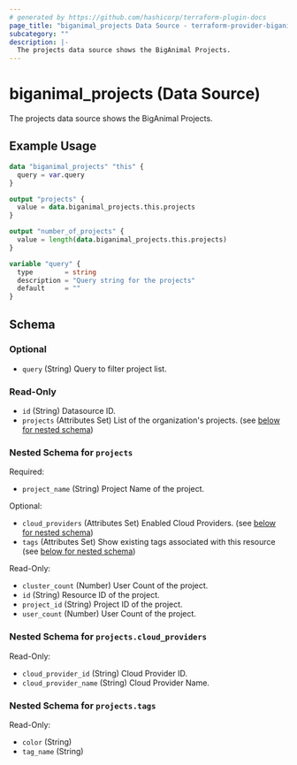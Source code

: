 ```yaml
---
# generated by https://github.com/hashicorp/terraform-plugin-docs
page_title: "biganimal_projects Data Source - terraform-provider-biganimal"
subcategory: ""
description: |-
  The projects data source shows the BigAnimal Projects.
---
```


# biganimal_projects (Data Source)

The projects data source shows the BigAnimal Projects.

## Example Usage

```terraform
data "biganimal_projects" "this" {
  query = var.query
}

output "projects" {
  value = data.biganimal_projects.this.projects
}

output "number_of_projects" {
  value = length(data.biganimal_projects.this.projects)
}

variable "query" {
  type        = string
  description = "Query string for the projects"
  default     = ""
}
```

<!-- schema generated by tfplugindocs -->
## Schema

### Optional

- `query` (String) Query to filter project list.

### Read-Only

- `id` (String) Datasource ID.
- `projects` (Attributes Set) List of the organization's projects. (see [below for nested schema](#nestedatt--projects))

<a id="nestedatt--projects"></a>
### Nested Schema for `projects`

Required:

- `project_name` (String) Project Name of the project.

Optional:

- `cloud_providers` (Attributes Set) Enabled Cloud Providers. (see [below for nested schema](#nestedatt--projects--cloud_providers))
- `tags` (Attributes Set) Show existing tags associated with this resource (see [below for nested schema](#nestedatt--projects--tags))

Read-Only:

- `cluster_count` (Number) User Count of the project.
- `id` (String) Resource ID of the project.
- `project_id` (String) Project ID of the project.
- `user_count` (Number) User Count of the project.

<a id="nestedatt--projects--cloud_providers"></a>
### Nested Schema for `projects.cloud_providers`

Read-Only:

- `cloud_provider_id` (String) Cloud Provider ID.
- `cloud_provider_name` (String) Cloud Provider Name.


<a id="nestedatt--projects--tags"></a>
### Nested Schema for `projects.tags`

Read-Only:

- `color` (String)
- `tag_name` (String)
